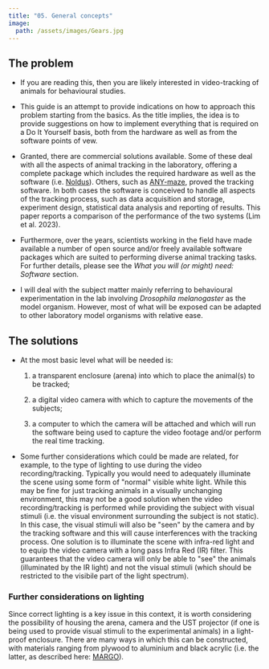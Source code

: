 ```yaml
---
title: "05. General concepts"
image: 
  path: /assets/images/Gears.jpg
---
```


<!--- NEED TO THANK FOR GRAPHIC CONTENT --->
<!--- https://pixabay.com/illustrations/search/circuit%20boards/ --->

<!--- # General concepts --->

<h2 id="sec:orgf9992a2">The problem</h2>
<ul>
<li><p>If you are reading this, then you are likely interested in
video-tracking of animals for behavioural studies.</p></li>
<li><p>This guide is an attempt to provide indications on how to
approach this problem starting from the basics. As the title implies,
the idea is to provide suggestions on how to implement everything that
is required on a Do It Yourself basis, both from the hardware as well as
from the software points of vew.</p></li>
<li><p>Granted, there are commercial solutions available. Some of these
deal with all the aspects of animal tracking in the laboratory, offering
a complete package which includes the required hardware as well as the
software (i.e. <a href="https://www.noldus.com/">Noldus</a>). Others,
such as <a href="https://www.any-maze.com/">ANY-maze</a>, proved the
tracking software. In both cases the software is conceived to handle all
aspects of the tracking process, such as data acquisition and storage,
experiment design, statistical data analysis and reporting of results.
This paper reports a comparison of the performance of the two systems
<span class="citation" data-cites="lim_comparison_2023">(Lim et al.
2023)</span>.</p></li>
<li><p>Furthermore, over the years, scientists working in the field have
made available a number of open source and/or freely available software
packages which are suited to performing diverse animal tracking tasks.
For further details, please see the <em>What you will (or might) need:
Software</em> section.</p></li>
<li><p>I will deal with the subject matter mainly referring to
behavioural experimentation in the lab involving <em>Drosophila
melanogaster</em> as the model organism. However, most of what will be
exposed can be adapted to other laboratory model organisms with relative
ease.</p></li>
</ul>
<h2 id="sec:org1cae1a3">The solutions</h2>
<ul>
<li><p>At the most basic level what will be needed is:</p>
<ol>
<li><p>a transparent enclosure (arena) into which to place the animal(s)
to be tracked;</p></li>
<li><p>a digital video camera with which to capture the movements of the
subjects;</p></li>
<li><p>a computer to which the camera will be attached and which will
run the software being used to capture the video footage and/or perform
the real time tracking.</p></li>
</ol></li>
<li><p>Some further considerations which could be made are related, for
example, to the type of lighting to use during the video
recording/tracking. Typically you would need to adequately illuminate
the scene using some form of "normal" visible white light. While this
may be fine for just tracking animals in a visually unchanging
environment, this may not be a good solution when the video
recording/tracking is performed while providing the subject with visual
stimuli (i.e. the visual environment surrounding the subject is not
static). In this case, the visual stimuli will also be "seen" by the
camera and by the tracking software and this will cause interferences
with the tracking process. One solution is to illuminate the scene with
infra-red light and to equip the video camera with a long pass Infra Red
(IR) filter. This guarantees that the video camera will only be able to
"see" the animals (illuminated by the IR light) and not the visual
stimuli (which should be restricted to the visibile part of the light
spectrum).</p></li>
</ul>
<h3 id="sec:org6cd4797">Further considerations on lighting</h3>
<p>Since correct lighting is a key issue in this context, it is worth
considering the possibility of housing the arena, camera and the UST
projector (if one is being used to provide visual stimuli to the
experimental animals) in a light-proof enclosure. There are many ways in
which this can be constructed, with materials ranging from plywood to
aluminium and black acrylic (i.e. the latter, as described here: <a
href="https://github.com/de-Bivort-Lab/margo">MARGO</a>).</p>
